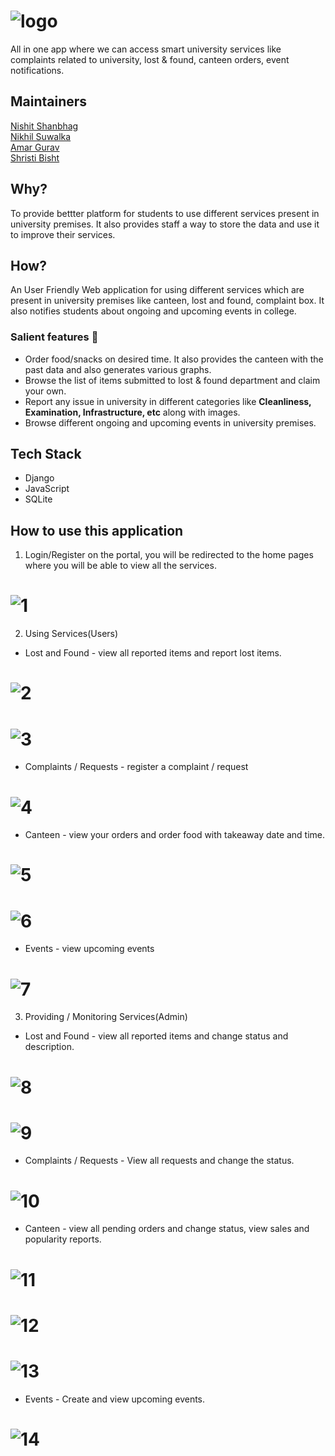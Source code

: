 # ![logo](logo.png)

All in one app where we can access smart
university services like complaints related to university, lost & found, canteen orders,
event notifications.


## Maintainers
[Nishit Shanbhag](https://github.com/nishit-shanbhag/)<br>
[Nikhil Suwalka](https://github.com/nikhil-suwalka/)<br> 
[Amar Gurav](https://github.com/amargurav1495/)<br>
[Shristi Bisht](https://github.com/ShristiBisht/)

## Why?
To provide bettter platform for students to use different services present in university premises. It also provides staff a way to store the data and use it to improve their services. 

## How?
An User Friendly Web application for using different services which are present in university premises like canteen, lost and found, complaint box. 
It also notifies students about ongoing and upcoming events in college.

### Salient features :book:
* Order food/snacks on desired time. It also provides the canteen with the past data and also generates various graphs. 
* Browse the list of items submitted to lost & found department and claim your own.  
* Report any issue in university in different categories like **Cleanliness, Examination, Infrastructure, etc** along with images.  
* Browse different ongoing and upcoming events in university premises.  

## Tech Stack
* Django
* JavaScript
* SQLite

## How to use this application
1. Login/Register on the portal, you will be redirected to the home pages where you will be able to view all the services.
# ![1](static/assets/img/1.png)
2. Using Services(Users)
  * Lost and Found - view all reported items and report lost items.
  # ![2](static/assets/img/2.png)
  # ![3](static/assets/img/3.png)
  * Complaints / Requests - register a complaint / request 
  # ![4](static/assets/img/4.png)
  * Canteen - view your orders and order food with takeaway date and time.
  # ![5](static/assets/img/5.png)
  # ![6](static/assets/img/6.png)
  * Events - view upcoming events
  # ![7](static/assets/img/7.png)
 3. Providing / Monitoring Services(Admin)
  * Lost and Found - view all reported items and change status and description.
  # ![8](static/assets/img/8.png)
  # ![9](static/assets/img/9.png)
  * Complaints / Requests - View all requests and change the status.
  # ![10](static/assets/img/10.png)
  * Canteen - view all pending orders and change status, view sales and popularity reports.
  # ![11](static/assets/img/11.png)
  # ![12](static/assets/img/12.jpeg)
  # ![13](static/assets/img/13.jpeg)
  * Events - Create and view upcoming events.
  # ![14](static/assets/img/14.png)
  
  
